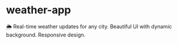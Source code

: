 # weather-app
🌦️ Real-time weather updates for any city. Beautiful UI with dynamic background. Responsive design.
